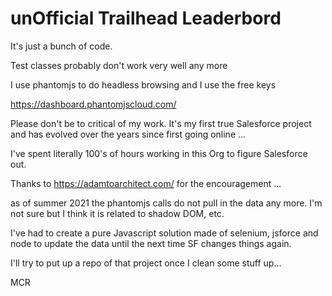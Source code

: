 # unOfficial Trailhead Leaderbord 

It's just a bunch of code.

Test classes probably don't work very well any more

I use phantomjs to do headless browsing and I use the free keys 

https://dashboard.phantomjscloud.com/

Please don't be to critical of my work. It's my first true Salesforce project and has evolved over the years since first going online ...

I've spent literally 100's of hours working in this Org to figure Salesforce out.

Thanks to https://adamtoarchitect.com/ for the encouragement ...

as of summer 2021 the phantomjs calls do not pull in the data any more. I'm not sure but I think it is related to shadow DOM, etc.

I've had to create a pure Javascript solution made of selenium, jsforce and node to update the data until the next time SF changes things again.

I'll try to put up a repo of that project once I clean some stuff up...

MCR





